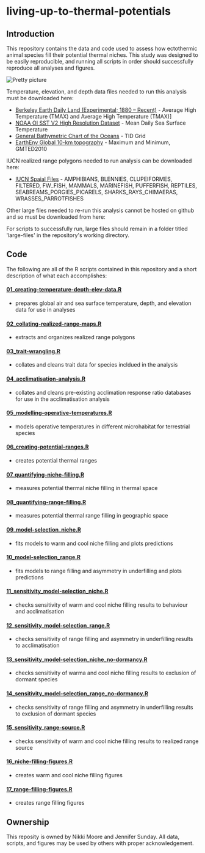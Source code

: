 # living-up-to-thermal-potentials

## Introduction
This repository contains the data and code used to assess how ectothermic animal species fill their potential thermal niches. This study was designed to be easily reproducible, and running all scripts in order should successfully reproduce all analyses and figures.

![Pretty picture](https://github.com/nicole-a-moore/living-up-to-thermal-potentials/blob/main/figures/main/inkscape-files/fig2_niches.png)

Temperature, elevation, and depth data files needed to run this analysis must be downloaded here:
 - [Berkeley Earth Daily Land (Experimental; 1880 – Recent)](http://berkeleyearth.org/data/) - Average High Temperature (TMAX) and Average High Temperature (TMAX)]
 - [NOAA OI SST V2 High Resolution Dataset](https://psl.noaa.gov/data/gridded/data.noaa.oisst.v2.highres.html) - Mean Daily Sea Surface Temperature
 - [General Bathymetric Chart of the Oceans](https://gebco.net/data_and_products/gridded_bathymetry_data/) - TID Grid
 - [EarthEnv Global 10-km topography](http://www.earthenv.org/topography) - Maximum and Minimum, GMTED2010
 
IUCN realized range polygons needed to run analysis can be downloaded here:
 - [IUCN Spaial Files](https://www.iucnredlist.org/resources/spatial-data-download) - AMPHIBIANS, BLENNIES, CLUPEIFORMES, FILTERED, FW_FISH, MAMMALS, MARINEFISH, PUFFERFISH, REPTILES, SEABREAMS_PORGIES_PICARELS, SHARKS_RAYS_CHIMAERAS, WRASSES_PARROTFISHES

Other large files needed to re-run this analysis cannot be hosted on github and so must be downloaded from here:

For scripts to successfully run, large files should remain in a folder titled 'large-files' in the repository's working directory.

## Code
The following are all of the R scripts contained in this repository and a short description of what each accomplishes:
#### [01_creating-temperature-depth-elev-data.R](https://github.com/nicole-a-moore/living-up-to-thermal-potentials/blob/main/R/01_creating-temperature-depth-elev-data.R)
 - prepares global air and sea surface temperature, depth, and elevation data for use in analyses 
#### [02_collating-realized-range-maps.R](https://github.com/nicole-a-moore/living-up-to-thermal-potentials/blob/main/R/02_collating-realized-range-maps.R)
 - extracts and organizes realized range polygons  
#### [03_trait-wrangling.R](https://github.com/nicole-a-moore/living-up-to-thermal-potentials/blob/main/R/03_trait-wrangling.R)
- collates and cleans trait data for species incldued in the analysis
#### [04_acclimatisation-analysis.R](https://github.com/nicole-a-moore/living-up-to-thermal-potentials/blob/main/R/04_acclimatisation-analysis.R)
- collates and cleans pre-existing acclimation response ratio databases for use in the acclimatisation analysis 
#### [05_modelling-operative-temperatures.R](https://github.com/nicole-a-moore/living-up-to-thermal-potentials/blob/main/R/05_modelling-operative-temperatures.R)
- models operative temperatures in different microhabitat for terrestrial species 
#### [06_creating-potential-ranges.R](https://github.com/nicole-a-moore/living-up-to-thermal-potentials/blob/main/R/06_creating-potential-ranges.R)
- creates potential thermal ranges
#### [07_quantifying-niche-filling.R](https://github.com/nicole-a-moore/living-up-to-thermal-potentials/blob/main/R/07_quantifying-niche-filling.R)
- measures potential thermal niche filling in thermal space
#### [08_quantifying-range-filling.R](https://github.com/nicole-a-moore/living-up-to-thermal-potentials/blob/main/R/08_quantifying-range-filling.R)
- measures potential thermal range filling in geographic space
#### [09_model-selection_niche.R](https://github.com/nicole-a-moore/living-up-to-thermal-potentials/blob/main/R/09_model-selection_niche.R)
- fits models to warm and cool niche filling and plots predictions
#### [10_model-selection_range.R](https://github.com/nicole-a-moore/living-up-to-thermal-potentials/blob/main/R/10_model-selection_range.R)
- fits models to range filling and asymmetry in underfilling and plots predictions
#### [11_sensitivity_model-selection_niche.R](https://github.com/nicole-a-moore/living-up-to-thermal-potentials/blob/main/R/11_sensitivity_model-selection_niche.R)
- checks sensitivity of warm and cool niche filling results to behaviour and acclimatisation
#### [12_sensitivity_model-selection_range.R](https://github.com/nicole-a-moore/living-up-to-thermal-potentials/blob/main/R/12_sensitivity_model-selection_range.R)
- checks sensitivity of range filling and asymmetry in underfilling results to acclimatisation
#### [13_sensitivity_model-selection_niche_no-dormancy.R](https://github.com/nicole-a-moore/living-up-to-thermal-potentials/blob/main/R/13_sensitivity_model-selection_niche_no-dormancy.R)
- checks sensitivity of warma and cool niche filling results to exclusion of dormant species 
#### [14_sensitivity_model-selection_range_no-dormancy.R](https://github.com/nicole-a-moore/living-up-to-thermal-potentials/blob/main/R/14_sensitivity_model-selection_range_no-dormancy.R)
- checks sensitivity of range filling and asymmetry in underfilling results to exclusion of dormant species 
#### [15_sensitivity_range-source.R](https://github.com/nicole-a-moore/living-up-to-thermal-potentials/blob/main/R/15_sensitivity_range-source.R)
- checks sensitivity of warm and cool niche filling results to realized range source 
#### [16_niche-filling-figures.R](https://github.com/nicole-a-moore/living-up-to-thermal-potentials/blob/main/R/16_niche-filling-figures.R)
- creates warm and cool niche filling figures 
#### [17_range-filling-figures.R](https://github.com/nicole-a-moore/living-up-to-thermal-potentials/blob/main/R/17_range-filling-figures.R)
- creates range filling figures

## Ownership
This reposity is owned by Nikki Moore and Jennifer Sunday. All data, scripts, and figures may be used by others with proper acknowledgement.
